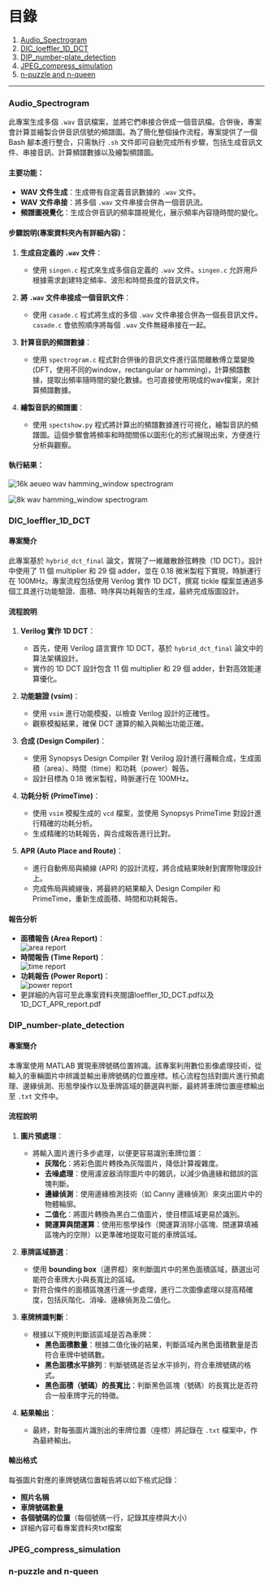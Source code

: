 # 目錄

1. [Audio_Spectrogram](#audio_spectrogram)
2. [DIC_loeffler_1D_DCT](#dic_loeffler_1d_dct)
3. [DIP_number-plate_detection](#dip_number-plate_detection)
4. [JPEG_compress_simulation](#jpeg_compress_simulation)
5. [n-puzzle and n-queen](#n-puzzle-and-n-queen)

---

### Audio_Spectrogram
此專案生成多個 `.wav` 音訊檔案，並將它們串接合併成一個音訊檔。合併後，專案會計算並繪製合併音訊信號的頻譜圖。為了簡化整個操作流程，專案提供了一個 Bash 腳本進行整合，只需執行 `.sh` 文件即可自動完成所有步驟，包括生成音訊文件、串接音訊、計算頻譜數據以及繪製頻譜圖。
#### 主要功能：
- **WAV 文件生成**：生成帶有自定義音訊數據的 `.wav` 文件。
- **WAV 文件串接**：將多個 `.wav` 文件串接合併為一個音訊流。
- **頻譜圖視覺化**：生成合併音訊的頻率譜視覺化，展示頻率內容隨時間的變化。

#### 步驟說明(專案資料夾內有詳細內容)：
1. **生成自定義的 `.wav` 文件**：
   - 使用 `singen.c` 程式來生成多個自定義的 `.wav` 文件。`singen.c` 允許用戶根據需求創建特定頻率、波形和時間長度的音訊文件。
   
2. **將 `.wav` 文件串接成一個音訊文件**：
   - 使用 `casade.c` 程式將生成的多個 `.wav` 文件串接合併為一個長音訊文件。`casade.c` 會依照順序將每個 `.wav` 文件無縫串接在一起。

3. **計算音訊的頻譜數據**：
   - 使用 `spectrogram.c` 程式對合併後的音訊文件進行區間離散傅立葉變換(DFT，使用不同的window，rectangular or hamming)，計算頻譜數據，提取出頻率隨時間的變化數據。也可直接使用現成的wav檔案，來計算頻譜數據。

4. **繪製音訊的頻譜圖**：
   - 使用 `spectshow.py` 程式將計算出的頻譜數據進行可視化，繪製音訊的頻譜圖。這個步驟會將頻率和時間關係以圖形化的形式展現出來，方便進行分析與觀察。

#### 執行結果：
![16k aeueo wav hamming_window spectrogram](https://github.com/Kai-He-Zhang/my_project/blob/main/Audio_Spectrogram/aeueo-16kHz-set4.png)

![8k wav hamming_window spectrogram](https://github.com/Kai-He-Zhang/my_project/blob/main/Audio_Spectrogram/s-8k-set4.png)

### DIC_loeffler_1D_DCT
#### 專案簡介

此專案基於 `hybrid_dct_final` 論文，實現了一維離散餘弦轉換（1D DCT）。設計中使用了 11 個 multiplier 和 29 個 adder，並在 0.18 微米製程下實現，時脈運行在 100MHz。專案流程包括使用 Verilog 實作 1D DCT，撰寫 tickle 檔案並通過多個工具進行功能驗證、面積、時序與功耗報告的生成，最終完成版圖設計。

#### 流程說明

1. **Verilog 實作 1D DCT**：
   - 首先，使用 Verilog 語言實作 1D DCT，基於 `hybrid_dct_final` 論文中的算法架構設計。
   - 實作的 1D DCT 設計包含 11 個 multiplier 和 29 個 adder，針對高效能運算優化。

2. **功能驗證 (vsim)**：
   - 使用 `vsim` 進行功能模擬，以檢查 Verilog 設計的正確性。
   - 觀察模擬結果，確保 DCT 運算的輸入與輸出功能正確。

3. **合成 (Design Compiler)**：
   - 使用 Synopsys Design Compiler 對 Verilog 設計進行邏輯合成，生成面積（area）、時間（time）和功耗（power）報告。
   - 設計目標為 0.18 微米製程，時脈運行在 100MHz。

4. **功耗分析 (PrimeTime)**：
   - 使用 `vsim` 模擬生成的 `vcd` 檔案，並使用 Synopsys PrimeTime 對設計進行精確的功耗分析。
   - 生成精確的功耗報告，與合成報告進行比對。

5. **APR (Auto Place and Route)**：
   - 進行自動佈局與繞線 (APR) 的設計流程，將合成結果映射到實際物理設計上。
   - 完成佈局與繞線後，將最終的結果輸入 Design Compiler 和 PrimeTime，重新生成面積、時間和功耗報告。

#### 報告分析

- **面積報告 (Area Report)**：   
![area report](https://github.com/Kai-He-Zhang/my_project/blob/main/loeffler_1D_DCT/area.png)
- **時間報告 (Time Report)**：   
![time report](https://github.com/Kai-He-Zhang/my_project/blob/main/loeffler_1D_DCT/time.png)
- **功耗報告 (Power Report)**：   
![power report](https://github.com/Kai-He-Zhang/my_project/blob/main/loeffler_1D_DCT/power.png)
- 更詳細的內容可至此專案資料夾閱讀loeffler_1D_DCT.pdf以及1D_DCT_APR_report.pdf

### DIP_number-plate_detection
#### 專案簡介

本專案使用 MATLAB 實現車牌號碼位置辨識。該專案利用數位影像處理技術，從輸入的車輛圖片中辨識並輸出車牌號碼的位置座標。核心流程包括對圖片進行預處理、邊緣偵測、形態學操作以及車牌區域的篩選與判斷，最終將車牌位置座標輸出至 `.txt` 文件中。

#### 流程說明

1. **圖片預處理**：
   - 將輸入圖片進行多步處理，以便更容易識別車牌位置：
     - **灰階化**：將彩色圖片轉換為灰階圖片，降低計算複雜度。
     - **去噪處理**：使用濾波器消除圖片中的雜訊，以減少偽邊緣和錯誤的區塊判斷。
     - **邊緣偵測**：使用邊緣檢測技術（如 Canny 邊緣偵測）來突出圖片中的物體輪廓。
     - **二值化**：將圖片轉換為黑白二值圖片，使目標區域更易於識別。
     - **開運算與閉運算**：使用形態學操作（開運算消除小區塊、閉運算填補區塊內的空隙）以更準確地提取可能的車牌區域。

2. **車牌區域篩選**：
   - 使用 **bounding box**（邊界框）來判斷圖片中的黑色面積區域，篩選出可能符合車牌大小與長寬比的區域。
   - 對符合條件的面積區塊進行進一步處理，進行二次圖像處理以提高精確度，包括灰階化、消噪、邊緣偵測及二值化。

3. **車牌辨識判斷**：
   - 根據以下規則判斷該區域是否為車牌：
     - **黑色面積數量**：根據二值化後的結果，判斷區域內黑色面積數量是否符合車牌中號碼數。
     - **黑色面積水平排列**：判斷號碼是否呈水平排列，符合車牌號碼的格式。
     - **黑色面積（號碼）的長寬比**：判斷黑色區塊（號碼）的長寬比是否符合一般車牌字元的特徵。

4. **結果輸出**：
   - 最終，對每張圖片識別出的車牌位置（座標）將記錄在 `.txt` 檔案中，作為最終輸出。

#### 輸出格式
每張圖片對應的車牌號碼位置報告將以如下格式記錄：

- **照片名稱**
- **車牌號碼數量**
- **各個號碼的位置**（每個號碼一行，記錄其座標與大小）
- 詳細內容可看專案資料夾txt檔案
  

### JPEG_compress_simulation


### n-puzzle and n-queen

